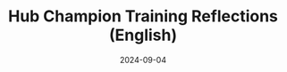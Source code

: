 ---
title: Hub Champion Training Reflections (English)
date: "2024-09-04"
tags: [bioscience]
categories: [impact]
featured: false
draft: false
external_link: https://catalystproject.cloud/blog/2024-08-23-hub-champion-training-reflections.html
---